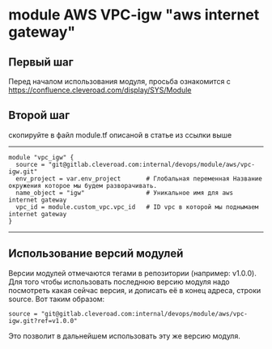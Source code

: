 # module AWS VPC-igw "aws internet gateway"

## Первый шаг 
Перед началом использования модуля, просьба ознакомится с 
https://confluence.cleveroad.com/display/SYS/Module

## Второй шаг 
скопируйте в файл module.tf описаной в статье из ссылки выше

---

``` 
module "vpc_igw" {
  source = "git@gitlab.cleveroad.com:internal/devops/module/aws/vpc-igw.git"
  env_project = var.env_project       # Глобальная переменная Название окружения которое мы будем разворачивать.
  name_object = "igw"                 # Уникальное имя для aws internet gateway
  vpc_id = module.custom_vpc.vpc_id   # ID vpc в которой мы поднымаем internet gateway
}
```

---

## Использование версий модулей
Версии модулей отмечаются тегами в репозитории (например: v1.0.0).
Для того чтобы использовать последнюю версию модуля надо посмотреть какая сейчас версия, и дописать её в конец адреса, строки source. Вот таким образом:
```
source = "git@gitlab.cleveroad.com:internal/devops/module/aws/vpc-igw.git?ref=v1.0.0"
```
Это позволит в дальнейшем использовать эту же версию модуля. 

